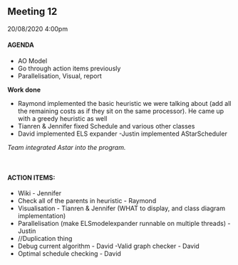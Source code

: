 ## Meeting 12
20/08/2020 4:00pm

#### AGENDA
- AO Model
- Go through action items previously
- Parallelisation, Visual, report

**Work done**
- Raymond implemented the basic heuristic we were talking about (add all the remaining costs as if they sit on the same processor). He came up with a greedy heuristic as well
- Tianren & Jennifer fixed Schedule and various other classes
- David implemented ELS expander
 -Justin implemented AStarScheduler

_Team integrated Astar into the program._ 

&nbsp;
#### ACTION ITEMS:
- Wiki - Jennifer
- Check all of the parents in heuristic - Raymond
- Visualisation - Tianren & Jennifer (WHAT to display, and class diagram implementation)
- Parallelisation (make ELSmodelexpander runnable on multiple threads) - Justin
- //Duplication thing
- Debug current algorithm - David
 -Valid graph checker - David
- Optimal schedule checking - David
